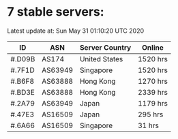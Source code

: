 # 7 stable servers:

Latest update at: Sun May 31 01:10:20 UTC 2020

| ID | ASN | Server Country | Online |
| -- | --- | -------------- | ------ |
| #.D09B | AS174 | United States | 1520 hrs |
| #.7F1D | AS63949 | Singapore | 1520 hrs |
| #.B6F8 | AS63888 | Hong Kong | 1270 hrs |
| #.BD3E | AS63888 | Hong Kong | 2339 hrs |
| #.2A79 | AS63949 | Japan | 1179 hrs |
| #.47E3 | AS16509 | Japan | 295 hrs |
| #.6A66 | AS16509 | Singapore | 31 hrs |

